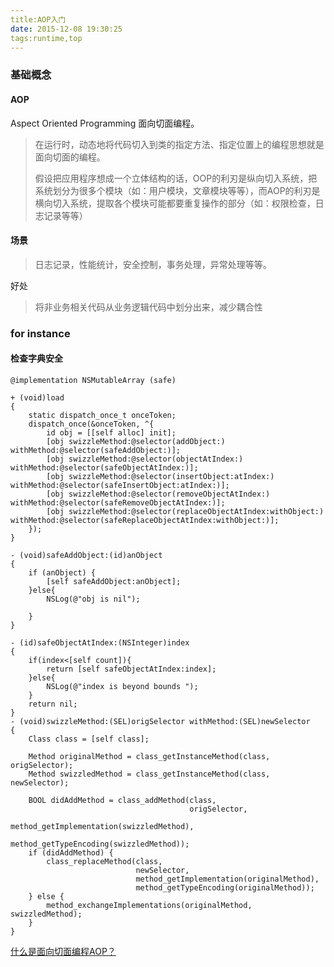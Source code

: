```yaml
---
title:AOP入门
date: 2015-12-08 19:30:25
tags:runtime,top
---
```


### 基础概念

#### AOP

Aspect Oriented Programming 面向切面编程。

> 在运行时，动态地将代码切入到类的指定方法、指定位置上的编程思想就是面向切面的编程。
>
> 假设把应用程序想成一个立体结构的话，OOP的利刃是纵向切入系统，把系统划分为很多个模块（如：用户模块，文章模块等等），而AOP的利刃是横向切入系统，提取各个模块可能都要重复操作的部分（如：权限检查，日志记录等等）

#### 场景

> 日志记录，性能统计，安全控制，事务处理，异常处理等等。

好处

> 将非业务相关代码从业务逻辑代码中划分出来，减少耦合性



### for instance

#### 检查字典安全

```
@implementation NSMutableArray (safe)

+ (void)load
{
    static dispatch_once_t onceToken;
    dispatch_once(&onceToken, ^{
        id obj = [[self alloc] init];
        [obj swizzleMethod:@selector(addObject:) withMethod:@selector(safeAddObject:)];
        [obj swizzleMethod:@selector(objectAtIndex:) withMethod:@selector(safeObjectAtIndex:)];
        [obj swizzleMethod:@selector(insertObject:atIndex:) withMethod:@selector(safeInsertObject:atIndex:)];
        [obj swizzleMethod:@selector(removeObjectAtIndex:) withMethod:@selector(safeRemoveObjectAtIndex:)];
        [obj swizzleMethod:@selector(replaceObjectAtIndex:withObject:) withMethod:@selector(safeReplaceObjectAtIndex:withObject:)];
    });
}

- (void)safeAddObject:(id)anObject
{
    if (anObject) {
        [self safeAddObject:anObject];
    }else{
        NSLog(@"obj is nil");

    }
}

- (id)safeObjectAtIndex:(NSInteger)index
{
    if(index<[self count]){
        return [self safeObjectAtIndex:index];
    }else{
        NSLog(@"index is beyond bounds ");
    }
    return nil;
}
- (void)swizzleMethod:(SEL)origSelector withMethod:(SEL)newSelector
{
    Class class = [self class];

    Method originalMethod = class_getInstanceMethod(class, origSelector);
    Method swizzledMethod = class_getInstanceMethod(class, newSelector);

    BOOL didAddMethod = class_addMethod(class,
                                        origSelector,
                                        method_getImplementation(swizzledMethod),
                                        method_getTypeEncoding(swizzledMethod));
    if (didAddMethod) {
        class_replaceMethod(class,
                            newSelector,
                            method_getImplementation(originalMethod),
                            method_getTypeEncoding(originalMethod));
    } else {
        method_exchangeImplementations(originalMethod, swizzledMethod);
    }
}

```

[什么是面向切面编程AOP？](https://www.zhihu.com/question/24863332)

